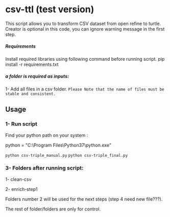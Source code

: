 # csv-ttl (test version)

This script allows you to transform CSV dataset from open refine to turtle.
Creator is optional in this code, you can ignore warning message in the first step.

##### Requirements

Install required libraries using following command before running script. pip install -r requirements.txt

##### a folder is required as inputs:
1- Add all files in a csv folder.
`Please Note that the name of files must be stable and consistent.`

## Usage

### 1- Run script

Find your python path on your system :

python = "C:\Program Files\Python37\python.exe"

`python csv-triple_manual.py`
`python csv-triple_final.py`

### 3- Folders after running script:

1- clean-csv

2- enrich-step1

Folders number 2 will be used for the next steps (step 4 need new file???).

The rest of folder/folders are only for control.